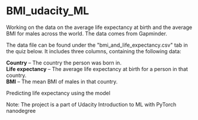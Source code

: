 # BMI_udacity_ML

Working on the data on the average life expectancy at birth and the average BMI for males across the world. The data comes from Gapminder.
 
The data file can be found under the "bmi_and_life_expectancy.csv" tab in the quiz below. It includes three columns, containing the following data:

**Country** – The country the person was born in.\
**Life expectancy** – The average life expectancy at birth for a person in that country.\
**BMI** – The mean BMI of males in that country.

Predicting life expectancy using the model

Note: The project is a part of Udacity Introduction to ML with PyTorch nanodegree
